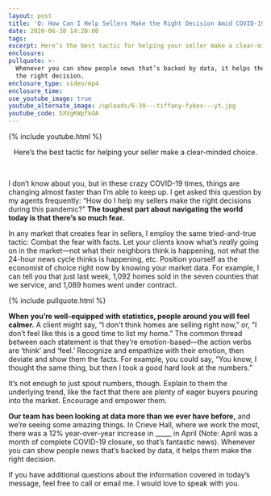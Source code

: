 ```yaml
---
layout: post
title: 'Q: How Can I Help Sellers Make the Right Decision Amid COVID-19?'
date: 2020-06-30 14:20:00
tags:
excerpt: Here’s the best tactic for helping your seller make a clear-minded choice.
enclosure:
pullquote: >-
  Whenever you can show people news that’s backed by data, it helps them make
  the right decision.
enclosure_type: video/mp4
enclosure_time:
use_youtube_image: true
youtube_alternate_image: /uploads/6-30---tiffany-fykes---yt.jpg
youtube_code: SXVgKWpfkOA
---
```


{% include youtube.html %}

<center>Here&rsquo;s the best tactic for helping your seller make a clear-minded choice.</center>

&nbsp;

I don’t know about you, but in these crazy COVID-19 times, things are changing almost faster than I’m able to keep up. I get asked this question by my agents frequently: “How do I help my sellers make the right decisions during this pandemic?” **The toughest part about navigating the world today is that there’s so much fear. &nbsp;**

In any market that creates fear in sellers, I employ the same tried-and-true tactic: Combat the fear with facts. Let your clients know what’s *really* going on in the market—not what their neighbors think is happening, not what the 24-hour news cycle thinks is happening, etc. Position yourself as the economist of choice right now by knowing your market data. For example, I can tell you that just last week, 1,092 homes sold in the seven counties that we service, and 1,089 homes went under contract.&nbsp;

{% include pullquote.html %}

**When you’re well-equipped with statistics, people around you will feel calmer.** A client might say, “I don't think homes are selling right now,” or, “I don’t feel like this is a good time to list my home.” The common thread between each statement is that they’re emotion-based—the action verbs are ‘think’ and ‘feel.’ Recognize and empathize with their emotion, then deviate and show them the facts. For example, you could say, “You know, I thought the same thing, but then I took a good hard look at the numbers.”&nbsp;

It’s not enough to just spout numbers, though. Explain to them the underlying trend, like the fact that there are plenty of eager buyers pouring into the market. Encourage and empower them.&nbsp;

**Our team has been looking at data more than we ever have before,** and we’re seeing some amazing things. In Crieve Hall, where we work the most, there was a 12% year-over-year increase in \_\_\_\_\_ in April (Note: April was a month of complete COVID-19 closure, so that’s fantastic news). Whenever you can show people news that’s backed by data, it helps them make the right decision.&nbsp;

If you have additional questions about the information covered in today’s message, feel free to call or email me. I would love to speak with you.